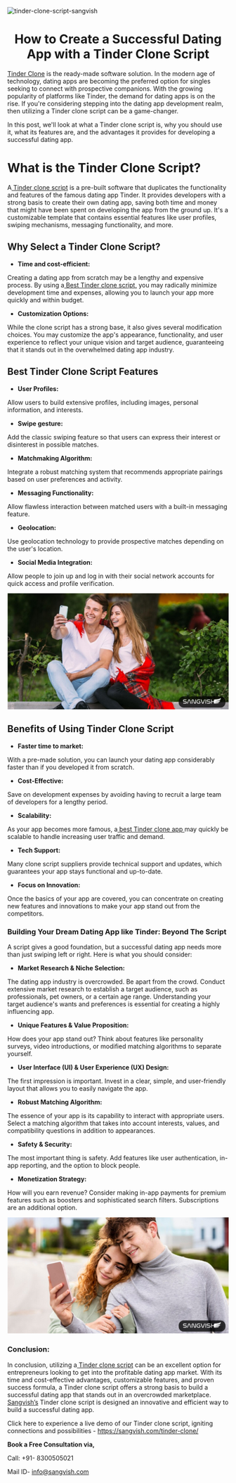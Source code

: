 ![tinder-clone-script-sangvish](https://github.com/sangvishtechnologies/tinder-clone/assets/161323540/58cf6077-8e62-4833-a5ea-46805e8cd8b6)


<h1 align="center">How to Create a Successful Dating App with a Tinder Clone Script</h1>

[Tinder Clone](https://sangvish.com/tinder-clone/) is the ready-made software solution. In the modern age of technology, dating apps are becoming the preferred option for singles seeking to connect with prospective companions. With the growing popularity of platforms like Tinder, the demand for dating apps is on the rise. If you're considering stepping into the dating app development realm, then utilizing a Tinder clone script can be a game-changer. 

In this post, we'll look at what a Tinder clone script is, why you should use it, what its features are, and the advantages it provides for developing a successful dating app.
# What is the Tinder Clone Script?
A[ Tinder clone script](https://sangvish.com/tinder-clone/) is a pre-built software that duplicates the functionality and features of the famous dating app Tinder. It provides developers with a strong basis to create their own dating app, saving both time and money that might have been spent on developing the app from the ground up. It's a customizable template that contains essential features like user profiles, swiping mechanisms, messaging functionality, and more.

## Why Select a Tinder Clone Script?
* **Time and cost-efficient:**

Creating a dating app from scratch may be a lengthy and expensive process. By using a[ Best Tinder clone script,](https://sangvish.com/tinder-clone/) you may radically minimize development time and expenses, allowing you to launch your app more quickly and within budget.
* **Customization Options:**

While the clone script has a strong base, it also gives several modification choices. You may customize the app's appearance, functionality, and user experience to reflect your unique vision and target audience, guaranteeing that it stands out in the overwhelmed dating app industry.

## Best Tinder Clone Script Features
* **User Profiles:** 

Allow users to build extensive profiles, including images, personal information, and interests.
* **Swipe gesture:** 

Add the classic swiping feature so that users can express their interest or disinterest in possible matches.
* **Matchmaking Algorithm:**

Integrate a robust matching system that recommends appropriate pairings based on user preferences and activity.
* **Messaging Functionality:** 

Allow flawless interaction between matched users with a built-in messaging feature.
* **Geolocation:** 

Use geolocation technology to provide prospective matches depending on the user's location.
* **Social Media Integration:** 

Allow people to join up and log in with their social network accounts for quick access and profile verification.

<div class="Box-sc-g0xbh4-0 iIZCet"><img alt=“tinderclone.png" src="https://github.com/sangvishtechnologies/tinder-clone/blob/main/images/tinder-clone-sangvish.png" data-hpc="true" class="Box-sc-g0xbh4-0 kzRgrI"></div> 

## Benefits of Using Tinder Clone Script
* **Faster time to market:** 

With a pre-made solution, you can launch your dating app considerably faster than if you developed it from scratch.
* **Cost-Effective:** 

Save on development expenses by avoiding having to recruit a large team of developers for a lengthy period.
* **Scalability:** 

As your app becomes more famous, a[ best Tinder clone app ](https://sangvish.com/tinder-clone/) may quickly be scalable to handle increasing user traffic and demand.
* **Tech Support:**

Many clone script suppliers provide technical support and updates, which guarantees your app stays functional and up-to-date.
* **Focus on Innovation:** 

Once the basics of your app are covered, you can concentrate on creating new features and innovations to make your app stand out from the competitors.
### Building Your Dream Dating App like Tinder: Beyond The Script
A script gives a good foundation, but a successful dating app needs more than just swiping left or right. Here is what you should consider:
* **Market Research & Niche Selection:** 

The dating app industry is overcrowded. Be apart from the crowd. Conduct extensive market research to establish a target audience, such as professionals, pet owners, or a certain age range. Understanding your target audience's wants and preferences is essential for creating a highly influencing app.
* **Unique Features & Value Proposition:** 

How does your app stand out? Think about features like personality surveys, video introductions, or modified matching algorithms to separate yourself.
* **User Interface (UI) & User Experience (UX) Design:** 

The first impression is important. Invest in a clear, simple, and user-friendly layout that allows you to easily navigate the app.
* **Robust Matching Algorithm:** 

The essence of your app is its capability to interact with appropriate users. Select a matching algorithm that takes into account interests, values, and compatibility questions in addition to appearances.
* **Safety & Security:** 

The most important thing is safety. Add features like user authentication, in-app reporting, and the option to block people.
* **Monetization Strategy:** 

How will you earn revenue? Consider making in-app payments for premium features such as boosters and sophisticated search filters. Subscriptions are an additional option.

<div class="Box-sc-g0xbh4-0 iIZCet"><img alt=“tinderclone.png" src="https://github.com/sangvishtechnologies/tinder-clone/blob/main/images/tinder-clone-app-sangvish%20.png" data-hpc="true" class="Box-sc-g0xbh4-0 kzRgrI"></div> 

### Conclusion:
In conclusion, utilizing a[ Tinder clone script](https://sangvish.com/tinder-clone/) can be an excellent option for entrepreneurs looking to get into the profitable dating app market. With its time and cost-effective advantages, customizable features, and proven success formula, a Tinder clone script offers a strong basis to build a successful dating app that stands out in an overcrowded marketplace.[ Sangvish’s](https://sangvish.com/) Tinder clone script is designed an innovative and efficient way to build a successful dating app.


Click here to experience a live demo of our Tinder clone script, igniting connections and possibilities - https://sangvish.com/tinder-clone/ 


**Book a Free Consultation via,** 

Call: +91- 8300505021

Mail ID-  [info@sangvish.com](mailto:info@sangvish.com)
